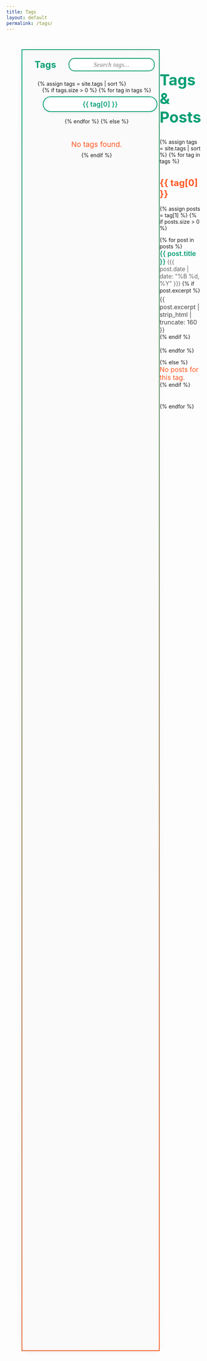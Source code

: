 ```yaml
---
title: Tags
layout: default
permalink: /tags/
---
```




<div style="display: flex; flex-direction: row; align-items: stretch; justify-content: flex-start; max-width: 1200px; margin: 0 auto; padding: 2rem 0 0 0; width: 100%; box-sizing: border-box;">
  <!-- Sidebar -->
  <div style="min-width: 320px; max-width: 480px; margin-left: 2.5rem !important; padding-left: 2.5rem !important; height: 85vh; position: sticky; top: 2rem; background: #fafafa; box-shadow: 0 2px 16px rgba(0,0,0,0.06); border-radius: 16px; display: flex; flex-direction: column; border: 2px solid transparent; border-image: linear-gradient(135deg, #009e73 0%, #ff5722 100%); border-image-slice: 1; overflow-y: auto; padding-top: 1.5em;">

  <div style="display: flex; align-items: center; justify-content: center; gap: 1em; margin-bottom: 1.5rem;">
    <h2 style="color: #009e73; font-size: 1.5rem; font-weight: 700; margin: 0; text-align: center;">Tags</h2>
    <input id="tag-search" type="text" placeholder="Search tags..." style="padding: 0.4em 1em; font-size: 1.13em; border: 2px solid #009966; border-radius: 1em; font-family: 'Georgia', serif; font-style: italic; letter-spacing: 0.04em; color: #444; margin-top: 0; margin-left: 1.2em; margin-right: 1.2em; display: block; text-align: center;">
  </div>
  {% assign tags = site.tags | sort %}
  <div id="tags-sidebar-list" style="flex: 1 1 auto; display: flex; flex-direction: column; gap: 0.5rem; align-items: center; padding-right: 0.5rem;">
    {% if tags.size > 0 %}
      {% for tag in tags %}
          <a class="sidebar-tag" href="#{{ tag[0] | slugify }}" style="background: #fff; color: #009e73; border: 2px solid #009e73; border-radius: 2rem; padding: 0.5rem 1.5rem; font-size: 1.1rem; font-weight: 600; text-decoration: none; box-shadow: 0 2px 8px rgba(0,0,0,0.07); transition: background 0.2s, color 0.2s; display: block; margin-bottom: 0.5rem; text-align: center; width: 80%; max-width: 260px; min-width: 160px; margin-left: 0.9rem; margin-right: auto;"
          onmouseover="this.style.background='#009e73';this.style.color='#fff'"
          onmouseout="this.style.background='#fff';this.style.color='#009e73'"
        >{{ tag[0] }}</a>
      {% endfor %}
    {% else %}
      <div style="color: #ff5722; font-size: 1.2rem; text-align: left; margin-top: 2rem;">No tags found.</div>
    {% endif %}
  </div>
  </div>

  <!-- Main Content -->
  <div style="flex: 1; text-align: left; max-width: 600px; margin: 0 auto;">
    <h1 style="font-size: 2.5rem; color: #009e73; font-weight: 700; margin-bottom: 2rem;">Tags & Posts</h1>
    <div id="tags-posts-list">
      {% assign tags = site.tags | sort %}
      {% for tag in tags %}
        <div class="tag-group" data-tag="{{ tag[0] | downcase }}" id="{{ tag[0] | slugify }}" style="margin-bottom: 2.5rem; scroll-margin-top: 2rem;">
          <h2 style="color: #ff5722; font-size: 1.5rem; font-weight: 700; margin-bottom: 1rem;">{{ tag[0] }}</h2>
          {% assign posts = tag[1] %}
          {% if posts.size > 0 %}
            <ul style="list-style: none; padding: 0;">
              {% for post in posts %}
                <li style="margin-bottom: 1.2rem;">
                  <a href="{{ post.url }}" style="font-size: 1.1rem; color: #009e73; font-weight: 600; text-decoration: none;">{{ post.title }}</a>
                  <span style="color: #666; font-size: 0.95rem;">({{ post.date | date: "%B %d, %Y" }})</span>
                  {% if post.excerpt %}
                    <div style="color: #444; font-size: 1rem; margin-top: 0.3rem;">{{ post.excerpt | strip_html | truncate: 160 }}</div>
                  {% endif %}
                </li>
              {% endfor %}
            </ul>
          {% else %}
            <div style="color: #ff5722; font-size: 1.1rem;">No posts for this tag.</div>
          {% endif %}
        </div>
      {% endfor %}
    </div>
  </div>
</div>

<script>
// Filter tags and posts as user types
document.getElementById('tag-search').addEventListener('input', function(e) {
  const query = e.target.value.trim().toLowerCase();
  // Sidebar tags
  document.querySelectorAll('#tags-sidebar-list .sidebar-tag').forEach(function(tag) {
    const text = tag.textContent.toLowerCase();
    tag.style.display = text.includes(query) ? '' : 'none';
  });
  // Posts list
  document.querySelectorAll('#tags-posts-list .tag-group').forEach(function(group) {
    const tagText = group.getAttribute('data-tag');
    group.style.display = tagText && tagText.includes(query) ? '' : 'none';
  });
});
</script>
